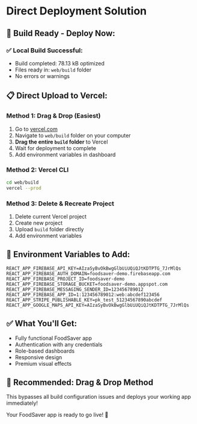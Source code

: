 # Direct Deployment Solution

## 🚀 **Build Ready - Deploy Now:**

### **✅ Local Build Successful:**
- Build completed: 78.13 kB optimized
- Files ready in: `web/build` folder
- No errors or warnings

## 📋 **Direct Upload to Vercel:**

### **Method 1: Drag & Drop (Easiest)**
1. Go to [vercel.com](https://vercel.com)
2. Navigate to `web/build` folder on your computer
3. **Drag the entire `build` folder** to Vercel
4. Wait for deployment to complete
5. Add environment variables in dashboard

### **Method 2: Vercel CLI**
```bash
cd web/build
vercel --prod
```

### **Method 3: Delete & Recreate Project**
1. Delete current Vercel project
2. Create new project
3. Upload `build` folder directly
4. Add environment variables

## 🔑 **Environment Variables to Add:**
```
REACT_APP_FIREBASE_API_KEY=AIzaSyBvOkBwgGlbUiUQiQJtKDTPTG_7JrMlQs
REACT_APP_FIREBASE_AUTH_DOMAIN=foodsaver-demo.firebaseapp.com
REACT_APP_FIREBASE_PROJECT_ID=foodsaver-demo
REACT_APP_FIREBASE_STORAGE_BUCKET=foodsaver-demo.appspot.com
REACT_APP_FIREBASE_MESSAGING_SENDER_ID=123456789012
REACT_APP_FIREBASE_APP_ID=1:123456789012:web:abcdef123456
REACT_APP_STRIPE_PUBLISHABLE_KEY=pk_test_51234567890abcdef
REACT_APP_GOOGLE_MAPS_API_KEY=AIzaSyBvOkBwgGlbUiUQiQJtKDTPTG_7JrMlQs
```

## ✅ **What You'll Get:**
- Fully functional FoodSaver app
- Authentication with any credentials
- Role-based dashboards
- Responsive design
- Premium visual effects

## 🎯 **Recommended: Drag & Drop Method**
This bypasses all build configuration issues and deploys your working app immediately!

Your FoodSaver app is ready to go live! 🌱